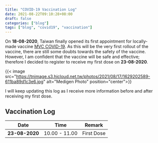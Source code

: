 ```yaml
---
title: "COVID-19 Vaccination Log"
date: 2021-08-22T09:10:28+08:00
draft: false
categories: ["blog"]
tags: ["blog", "covid19", "vaccination"]
---
```


On **18-08-2020**, Taiwan finally opened its first appointment for locally-made vaccine [MVC COVID-19](https://en.wikipedia.org/wiki/MVC_COVID-19_vaccine). As this will be the very first rollout of the vaccine, there are still some doubts towards the safety of the vaccine. However, I am confident that the vaccine will be safe and effective; therefore I decided to register to receive my first dose on **23-08-2020**.

{{< image src="https://tnimage.s3.hicloud.net.tw/photos/2021/08/17/1629202589-611ba89d1c3e6.jpg" alt="Medigen Photo" position="center">}}

I will keep updating this log as I receive more information before and after receiving my first dose.

## Vaccination Log

| Date           | Time          | Remark     |
| -------------- | ------------- | ---------- |
| **23-08-2020** | 10.00 - 11.00 | First Dose |
